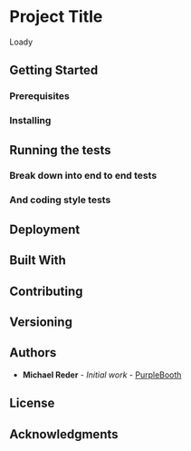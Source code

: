 # Project Title
Loady 

## Getting Started

### Prerequisites


### Installing

## Running the tests


### Break down into end to end tests


### And coding style tests

## Deployment


## Built With


## Contributing


## Versioning


## Authors

* **Michael Reder** - *Initial work* - [PurpleBooth](https://github.com/reder949)

## License


## Acknowledgments

